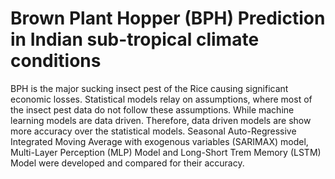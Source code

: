 # Brown Plant Hopper (BPH) Prediction in Indian sub-tropical climate conditions
BPH is the major sucking insect pest of the Rice causing significant economic losses.
Statistical models relay on assumptions, where most of the insect pest data do not follow these assumptions.
While machine learning models are data driven.
Therefore, data driven models are show more accuracy over the statistical models.
Seasonal Auto-Regressive Integrated Moving Average with exogenous variables (SARIMAX) model, Multi-Layer Perception (MLP) Model and Long-Short Trem Memory (LSTM) Model were developed and compared for their accuracy.
